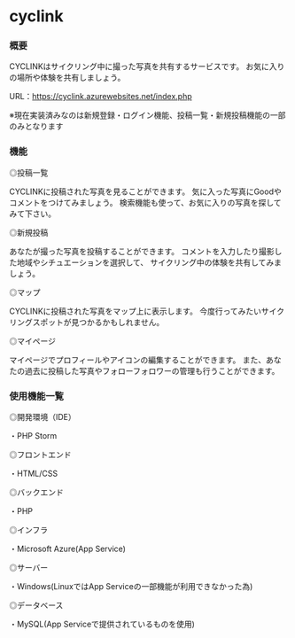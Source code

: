 # cyclink
<h3>概要</h3>

CYCLINKはサイクリング中に撮った写真を共有するサービスです。
お気に入りの場所や体験を共有しましょう。

URL：https://cyclink.azurewebsites.net/index.php

※現在実装済みなのは新規登録・ログイン機能、投稿一覧・新規投稿機能の一部のみとなります

<h3>機能</h3>

◎投稿一覧

CYCLINKに投稿された写真を見ることができます。
気に入った写真にGoodやコメントをつけてみましょう。
検索機能も使って、お気に入りの写真を探してみて下さい。

◎新規投稿

あなたが撮った写真を投稿することができます。
コメントを入力したり撮影した地域やシチュエーションを選択して、
サイクリング中の体験を共有してみましょう。

◎マップ

CYCLINKに投稿された写真をマップ上に表示します。
今度行ってみたいサイクリングスポットが見つかるかもしれません。

◎マイページ

マイページでプロフィールやアイコンの編集することができます。
また、あなたの過去に投稿した写真やフォローフォロワーの管理も行うことができます。

<h3>使用機能一覧</h3>

◎開発環境（IDE）

・PHP Storm

◎フロントエンド

・HTML/CSS

◎バックエンド

・PHP

◎インフラ

・Microsoft Azure(App Service)

◎サーバー

・Windows(LinuxではApp Serviceの一部機能が利用できなかった為)

◎データベース

・MySQL(App Serviceで提供されているものを使用)
